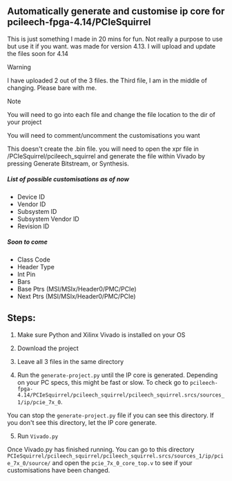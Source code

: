 ## Automatically generate and customise ip core for pcileech-fpga-4.14/PCIeSquirrel

This is just something I made in 20 mins for fun. Not really a purpose to use but use it if you want. was made for version 4.13. I will upload and update the files soon for 4.14

> [!WARNING]
> I have uploaded 2 out of the 3 files. the Third file, I am in the middle of changing. Please bare with me.


> [!NOTE]
> You will need to go into each file and change the file location to the dir of your project
>
> You will need to comment/uncomment the customisations you want
> 
> This doesn't create the .bin file. you will need to open the xpr file in /PCIeSquirrel/pcileech_squirrel and generate the file within Vivado by pressing Generate Bitstream, or Synthesis.

##### List of possible customisations as of now
- Device ID
- Vendor ID
- Subsystem ID
- Subsystem Vendor ID
- Revision ID

##### Soon to come
- Class Code
- Header Type
- Int Pin
- Bars
- Base Ptrs (MSI/MSIx/Header0/PMC/PCIe)
- Next Ptrs (MSI/MSIx/Header0/PMC/PCIe)

## Steps:
1. Make sure Python and Xilinx Vivado is installed on your OS
   
2. Download the project
   
3. Leave all 3 files in the same directory
   
4. Run the `generate-project.py` until the IP core is generated. Depending on your PC specs, this might be fast or slow. To check go to `pcileech-fpga-4.14/PCIeSquirrel/pcileech_squirrel/pcileech_squirrel.srcs/sources_1/ip/pcie_7x_0`.

You can stop the `generate-project.py` file if you can see this directory. If you don't see this directory, let the IP core generate.

5. Run `Vivado.py`

Once Vivado.py has finished running. You can go to this directory `PCIeSquirrel/pcileech_squirrel/pcileech_squirrel.srcs/sources_1/ip/pcie_7x_0/source/` and open the `pcie_7x_0_core_top.v` to see if your customisations have been changed. 



